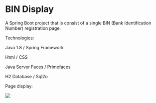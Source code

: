# BIN Display
A Spring Boot project that is consist of a single BIN (Bank Identification Number) registration page.

Technologies:

Java 1.8 / Spring Framework

Html / CSS

Java Server Faces / Primefaces

H2 Database / Sql2o


Page display:

![](https://i.hizliresim.com/hODy6N.png)


